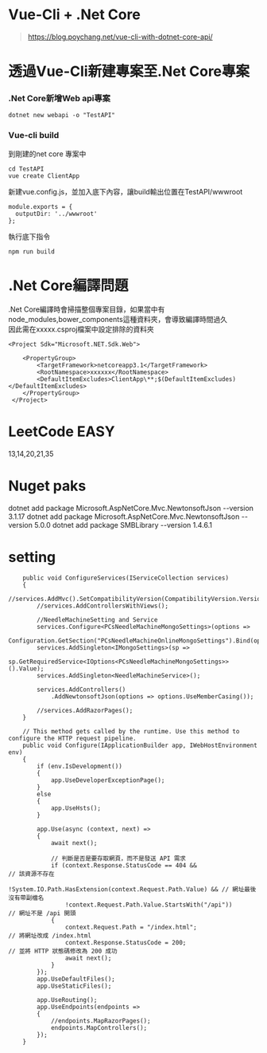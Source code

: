 # Vue-Cli + .Net Core

> https://blog.poychang.net/vue-cli-with-dotnet-core-api/

# 透過Vue-Cli新建專案至.Net Core專案

### .Net Core新增Web api專案

    dotnet new webapi -o "TestAPI"

### Vue-cli build

到剛建的net core 專案中

    cd TestAPI
    vue create ClientApp
    
新建vue.config.js，並加入底下內容，讓build輸出位置在TestAPI/wwwroot

    module.exports = {
      outputDir: '../wwwroot'
    };

執行底下指令
    
    npm run build
    
# .Net Core編譯問題

.Net Core編譯時會掃描整個專案目錄，如果當中有node_modules,bower_components這種資料夾，會導致編譯時間過久  
因此需在xxxxx.csproj檔案中設定排除的資料夾  

    <Project Sdk="Microsoft.NET.Sdk.Web">

        <PropertyGroup>
            <TargetFramework>netcoreapp3.1</TargetFramework>
            <RootNamespace>xxxxxx</RootNamespace>
            <DefaultItemExcludes>ClientApp\**;$(DefaultItemExcludes)</DefaultItemExcludes>
        </PropertyGroup>
     </Project>



# LeetCode EASY
13,14,20,21,35

# Nuget paks

dotnet add package Microsoft.AspNetCore.Mvc.NewtonsoftJson --version 3.1.17
dotnet add package Microsoft.AspNetCore.Mvc.NewtonsoftJson --version 5.0.0
dotnet add package SMBLibrary --version 1.4.6.1


# setting

        public void ConfigureServices(IServiceCollection services)
        {
            //services.AddMvc().SetCompatibilityVersion(CompatibilityVersion.Version_2_1);
            //services.AddControllersWithViews();

            //NeedleMachineSetting and Service
            services.Configure<PCsNeedleMachineMongoSettings>(options =>
                Configuration.GetSection("PCsNeedleMachineOnlineMongoSettings").Bind(options));
            services.AddSingleton<IMongoSettings>(sp =>
                    sp.GetRequiredService<IOptions<PCsNeedleMachineMongoSettings>>().Value);
            services.AddSingleton<NeedleMachineService>();

            services.AddControllers()
                .AddNewtonsoftJson(options => options.UseMemberCasing());

            //services.AddRazorPages();
        }

        // This method gets called by the runtime. Use this method to configure the HTTP request pipeline.
        public void Configure(IApplicationBuilder app, IWebHostEnvironment env)
        {
            if (env.IsDevelopment())
            {
                app.UseDeveloperExceptionPage();
            }
            else
            {
                app.UseHsts();
            }

            app.Use(async (context, next) =>
            {
                await next();

                // 判斷是否是要存取網頁，而不是發送 API 需求
                if (context.Response.StatusCode == 404 &&                       // 該資源不存在
                    !System.IO.Path.HasExtension(context.Request.Path.Value) && // 網址最後沒有帶副檔名
                    !context.Request.Path.Value.StartsWith("/api"))             // 網址不是 /api 開頭
                {
                    context.Request.Path = "/index.html";                       // 將網址改成 /index.html
                    context.Response.StatusCode = 200;                          // 並將 HTTP 狀態碼修改為 200 成功
                    await next();
                }
            });
            app.UseDefaultFiles();
            app.UseStaticFiles();

            app.UseRouting();
            app.UseEndpoints(endpoints =>
            {
                //endpoints.MapRazorPages();
                endpoints.MapControllers();
            });
        }
